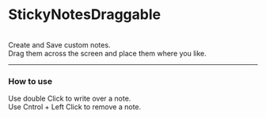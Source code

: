 # StickyNotesDraggable
<br>
Create and Save custom notes.
<br>
Drag them across the screen and place them where you like.
<hr>
<h3>How to use</h3>
Use double Click to write over a note.
<br>
Use Cntrol + Left Click to remove a note.
